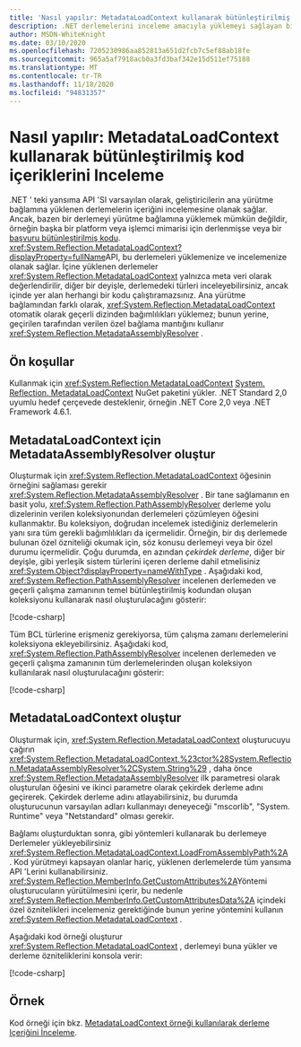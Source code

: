 ```yaml
---
title: 'Nasıl yapılır: MetadataLoadContext kullanarak bütünleştirilmiş kod içeriklerini Inceleme'
description: .NET derlemelerini inceleme amacıyla yüklemeyi sağlayan bir API olan MetadataLoadContext ' i nasıl kullanacağınızı öğrenin.
author: MSDN-WhiteKnight
ms.date: 03/10/2020
ms.openlocfilehash: 7205230986aa852813a651d2fcb7c5ef88ab18fe
ms.sourcegitcommit: 965a5af7918acb0a3fd3baf342e15d511ef75188
ms.translationtype: MT
ms.contentlocale: tr-TR
ms.lasthandoff: 11/18/2020
ms.locfileid: "94831357"
---
```

# <a name="how-to-inspect-assembly-contents-using-metadataloadcontext"></a>Nasıl yapılır: MetadataLoadContext kullanarak bütünleştirilmiş kod içeriklerini Inceleme

.NET ' teki yansıma API 'SI varsayılan olarak, geliştiricilerin ana yürütme bağlamına yüklenen derlemelerin içeriğini incelemesine olanak sağlar. Ancak, bazen bir derlemeyi yürütme bağlamına yüklemek mümkün değildir, örneğin başka bir platform veya işlemci mimarisi için derlenmişse veya bir [başvuru bütünleştirilmiş kodu](reference-assemblies.md). <xref:System.Reflection.MetadataLoadContext?displayProperty=fullName>API, bu derlemeleri yüklemenize ve incelemenize olanak sağlar. İçine yüklenen derlemeler <xref:System.Reflection.MetadataLoadContext> yalnızca meta veri olarak değerlendirilir, diğer bir deyişle, derlemedeki türleri inceleyebilirsiniz, ancak içinde yer alan herhangi bir kodu çalıştıramazsınız. Ana yürütme bağlamından farklı olarak, <xref:System.Reflection.MetadataLoadContext> otomatik olarak geçerli dizinden bağımlılıkları yüklemez; bunun yerine, geçirilen tarafından verilen özel bağlama mantığını kullanır <xref:System.Reflection.MetadataAssemblyResolver> .

## <a name="prerequisites"></a>Ön koşullar

Kullanmak için <xref:System.Reflection.MetadataLoadContext> [System. Reflection. MetadataLoadContext](https://www.nuget.org/packages/System.Reflection.MetadataLoadContext) NuGet paketini yükler. .NET Standard 2,0 uyumlu hedef çerçevede desteklenir, örneğin .NET Core 2,0 veya .NET Framework 4.6.1.

## <a name="create-metadataassemblyresolver-for-metadataloadcontext"></a>MetadataLoadContext için MetadataAssemblyResolver oluştur

Oluşturmak için <xref:System.Reflection.MetadataLoadContext> öğesinin örneğini sağlaması gerekir <xref:System.Reflection.MetadataAssemblyResolver> . Bir tane sağlamanın en basit yolu, <xref:System.Reflection.PathAssemblyResolver> derleme yolu dizelerinin verilen koleksiyonundan derlemeleri çözümleyen öğesini kullanmaktır. Bu koleksiyon, doğrudan incelemek istediğiniz derlemelerin yanı sıra tüm gerekli bağımlılıkları da içermelidir. Örneğin, bir dış derlemede bulunan özel özniteliği okumak için, söz konusu derlemeyi veya bir özel durumu içermelidir. Çoğu durumda, en azından *çekirdek derleme*, diğer bir deyişle, gibi yerleşik sistem türlerini içeren derleme dahil etmelisiniz <xref:System.Object?displayProperty=nameWithType> . Aşağıdaki kod, <xref:System.Reflection.PathAssemblyResolver> incelenen derlemeden ve geçerli çalışma zamanının temel bütünleştirilmiş kodundan oluşan koleksiyonu kullanarak nasıl oluşturulacağını gösterir:

[!code-csharp[](snippets/inspect-contents-using-metadataloadcontext/MetadataLoadContextSnippets.cs#CoreAssembly)]

Tüm BCL türlerine erişmeniz gerekiyorsa, tüm çalışma zamanı derlemelerini koleksiyona ekleyebilirsiniz. Aşağıdaki kod, <xref:System.Reflection.PathAssemblyResolver> incelenen derlemeden ve geçerli çalışma zamanının tüm derlemelerinden oluşan koleksiyon kullanılarak nasıl oluşturulacağını gösterir:

[!code-csharp[](snippets/inspect-contents-using-metadataloadcontext/MetadataLoadContextSnippets.cs#RuntimeAssemblies)]

## <a name="create-metadataloadcontext"></a>MetadataLoadContext oluştur

Oluşturmak için, <xref:System.Reflection.MetadataLoadContext> oluşturucuyu çağırın <xref:System.Reflection.MetadataLoadContext.%23ctor%28System.Reflection.MetadataAssemblyResolver%2CSystem.String%29> , daha önce <xref:System.Reflection.MetadataAssemblyResolver> ilk parametresi olarak oluşturulan öğesini ve ikinci parametre olarak çekirdek derleme adını geçirerek. Çekirdek derleme adını atlayabilirsiniz, bu durumda oluşturucunun varsayılan adları kullanmayı deneyeceği "mscorlib", "System. Runtime" veya "Netstandard" olması gerekir.

Bağlamı oluşturduktan sonra, gibi yöntemleri kullanarak bu derlemeye Derlemeler yükleyebilirsiniz <xref:System.Reflection.MetadataLoadContext.LoadFromAssemblyPath%2A> . Kod yürütmeyi kapsayan olanlar hariç, yüklenen derlemelerde tüm yansıma API 'Lerini kullanabilirsiniz. <xref:System.Reflection.MemberInfo.GetCustomAttributes%2A>Yöntemi oluşturucuların yürütülmesini içerir, bu nedenle <xref:System.Reflection.MemberInfo.GetCustomAttributesData%2A> içindeki özel öznitelikleri incelemeniz gerektiğinde bunun yerine yöntemini kullanın <xref:System.Reflection.MetadataLoadContext> .

Aşağıdaki kod örneği oluşturur <xref:System.Reflection.MetadataLoadContext> , derlemeyi buna yükler ve derleme özniteliklerini konsola verir:

[!code-csharp[](snippets/inspect-contents-using-metadataloadcontext/MetadataLoadContextSnippets.cs#CreateContext)]

## <a name="example"></a>Örnek

Kod örneği için bkz. [MetadataLoadContext örneği kullanılarak derleme Içeriğini İnceleme](/samples/dotnet/samples/inspect-assembly-contents-using-metadataloadcontext/).
